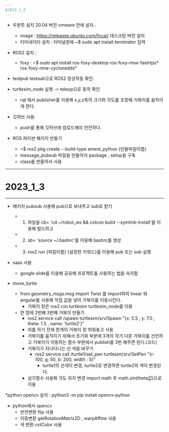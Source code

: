 ```yaml
---
#2023_1_2
---
```

* 우분투 설치 20.04 버전 vmware 안에 설치..
  * image : https://releases.ubuntu.com/focal/ 데스크탑 버전 설치
  * 터미네이터 설치 : 터미널창에 ~$ sudo apt install terminator 입력

* ROS2 설치 :
  * foxy : ~$ sudo apt install ros-foxy-desktop ros-foxy-rmw-fastrtps* ros-foxy-rmw-cyclonedds*

* testpub testsub으로 ROS2 정상작동 확인.

* turtlesim_node 실행 -> teleop으로 동작 확인
  * rqt 에서 publisher를 이용해 x,y,z축의 크기와 각도를 조정해 거북이를 움직이게 한다.

* 깃허브 사용:
  * push를 통해 깃허브에 업로드해야 안전하다.

* ROS 파이썬 패키지 만들기
  * ~$ ros2 pkg create --build-type ament_python {만들파일이름}
  * message_pubsub 파일을 만들어서 package , setup을 구축
  * class를 만들어서 사용

---
# 2023_1_3
---
* 패키지 pubsub 사용해 pub으로 보내주고 sub로 받기
  * 1. 파일을 cb= 'cd ~/robot_ws && colcon build --symlink-install'를 이용해 빌드하고
  * 2. sb= 'source ~/.bashrc'를 이용해 bashrc를 생성
  * 3. ros2 run {파일이름} {설정한 키워드}를 이용해 pub 또는 sub 실행

* saas 사용
  * google slide를 이용해 공유해 프로젝트를 사용하는 법을 숙지함

* move_turtle
  * from geometry_msgs.msg import Twist 를 import하여 linear 와 angular를 사용해 직접 값을 넣어 거북이를 이동시킨다.
    * 거북이 창은 ros2 run turtlesim turtlesim_node를 이용
  * 한 창에 2번째 3번째 거북이 만들기
    * ros2 service call /spawn turtlesim/srv/Spawn "{x: 5.5 , y: 7.0  , theta: 1.5 , name: 'turtle2'}"
    * 위를 하기 전에 한개의 거북이 창 띄워놓고 사용
    * 거북이를 움직이기 위해서 초기화 부분에 3개의 각기 다른 거북이를 선언하고 거북이가 이동하는 함수 부분에서 publish를 3번 해주면 된다.(코드)
    * 거북이가 지나다니는 선 색을 바꾸기
      * ros2 service call /turtle1/set_pen turtlesim/srv/SetPen "{r: 100, g: 50, b: 200, width : 5}"
        * turtle1의 선색이 변경, turtle2로 변경하면 turtle2의 색이 변경된다.
    * 삼각함수 사용해 각도 위치 변경 import math 후 math.sin(theta값)으로 이용

*python opencv 설치 : python3 -m pip install opencv-python


* python에서 opencv
  * 반전변환 flip 사용
  * 이동변환 getRotationMatrix2D , warpAffine 사용
  * 색 변환 cvtColor 사용


